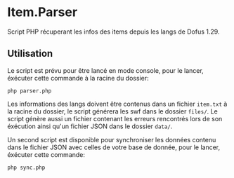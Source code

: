 # Item.Parser
Script PHP récuperant les infos des items depuis les langs de Dofus 1.29.

## Utilisation
Le script est prévu pour être lancé en mode console, pour le lancer, éxécuter cette commande à la racine du dossier:
```
php parser.php
```
Les informations des langs doivent être contenus dans un fichier `item.txt` à la racine du dossier, le script générera les swf dans le dossier `files/`.
Le script génère aussi un fichier contenant les erreurs rencontrés lors de son éxécution ainsi qu'un fichier JSON dans le dossier `data/`.


Un second script est disponible pour synchroniser les données contenu dans le fichier JSON avec celles de votre base de donnée, pour le lancer, éxécuter cette commande:
```
php sync.php
```